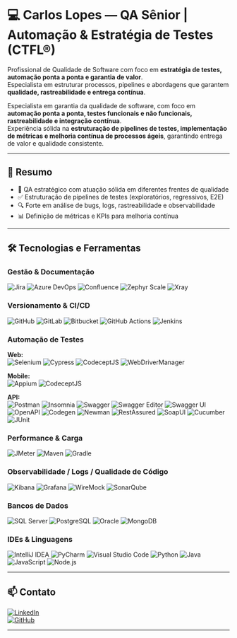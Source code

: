 # 💻 Carlos Lopes — QA Sênior | Automação & Estratégia de Testes (CTFL®)

Profissional de Qualidade de Software com foco em **estratégia de testes, automação ponta a ponta e garantia de valor**.  
Especialista em estruturar processos, pipelines e abordagens que garantem **qualidade, rastreabilidade e entrega contínua**.

Especialista em garantia da qualidade de software, com foco em **automação ponta a ponta, testes funcionais e não funcionais, rastreabilidade e integração contínua**.  
Experiência sólida na **estruturação de pipelines de testes, implementação de métricas e melhoria contínua de processos ágeis**, garantindo entrega de valor e qualidade consistente.

---

## 💼 Resumo

- 🎯 QA estratégico com atuação sólida em diferentes frentes de qualidade  
- ✅ Estruturação de pipelines de testes (exploratórios, regressivos, E2E)  
- 🔍 Forte em análise de bugs, logs, rastreabilidade e observabilidade  
- 📊 Definição de métricas e KPIs para melhoria contínua  

---

## 🛠 Tecnologias e Ferramentas

### Gestão & Documentação
![Jira](https://img.shields.io/badge/Jira-0052CC?style=for-the-badge&logo=jira&logoColor=white)
![Azure DevOps](https://img.shields.io/badge/Azure%20DevOps-0078D7?style=for-the-badge&logo=azuredevops&logoColor=white)
![Confluence](https://img.shields.io/badge/Confluence-172B4D?style=for-the-badge&logo=confluence&logoColor=white)
![Zephyr Scale](https://img.shields.io/badge/Zephyr%20Scale-205081?style=for-the-badge&logo=atlassian&logoColor=white)
![Xray](https://img.shields.io/badge/Xray-03A9F4?style=for-the-badge&logo=xray&logoColor=white)

### Versionamento & CI/CD
![GitHub](https://img.shields.io/badge/GitHub-181717?style=for-the-badge&logo=github&logoColor=white)
![GitLab](https://img.shields.io/badge/GitLab-FC6D26?style=for-the-badge&logo=gitlab&logoColor=white)
![Bitbucket](https://img.shields.io/badge/Bitbucket-0052CC?style=for-the-badge&logo=bitbucket&logoColor=white)
![GitHub Actions](https://img.shields.io/badge/GitHub%20Actions-2088FF?style=for-the-badge&logo=githubactions&logoColor=white)
![Jenkins](https://img.shields.io/badge/Jenkins-D24939?style=for-the-badge&logo=jenkins&logoColor=white)

### Automação de Testes

**Web:**  
![Selenium](https://img.shields.io/badge/Selenium-43B02A?style=for-the-badge&logo=selenium&logoColor=white)
![Cypress](https://img.shields.io/badge/Cypress-17202C?style=for-the-badge&logo=cypress&logoColor=white)
![CodeceptJS](https://img.shields.io/badge/CodeceptJS-007ACC?style=for-the-badge&logo=codeceptjs&logoColor=white)
![WebDriverManager](https://img.shields.io/badge/WebDriverManager-00AEEF?style=for-the-badge&logo=webdriver&logoColor=white)

**Mobile:**  
![Appium](https://img.shields.io/badge/Appium-77B900?style=for-the-badge&logo=appium&logoColor=white)
![CodeceptJS](https://img.shields.io/badge/CodeceptJS-007ACC?style=for-the-badge&logo=codeceptjs&logoColor=white)

**API:**  
![Postman](https://img.shields.io/badge/Postman-FF6C37?style=for-the-badge&logo=postman&logoColor=white)
![Insomnia](https://img.shields.io/badge/Insomnia-5849BE?style=for-the-badge&logo=insomnia&logoColor=white)
![Swagger](https://img.shields.io/badge/Swagger-85EA2D?style=for-the-badge&logo=swagger&logoColor=black)
![Swagger Editor](https://img.shields.io/badge/Swagger%20Editor-85EA2D?style=for-the-badge&logo=swagger&logoColor=white)
![Swagger UI](https://img.shields.io/badge/Swagger%20UI-85EA2D?style=for-the-badge&logo=swagger&logoColor=white)
![OpenAPI](https://img.shields.io/badge/OpenAPI-000000?style=for-the-badge&logo=openapiinitiative&logoColor=white)
![Codegen](https://img.shields.io/badge/Swagger%20Codegen-4B4B4B?style=for-the-badge&logo=swagger&logoColor=white)
![Newman](https://img.shields.io/badge/Newman-FF6C37?style=for-the-badge&logo=postman&logoColor=white)
![RestAssured](https://img.shields.io/badge/RestAssured-009688?style=for-the-badge&logo=java&logoColor=white)
![SoapUI](https://img.shields.io/badge/SoapUI-009639?style=for-the-badge&logo=soapui&logoColor=white)
![Cucumber](https://img.shields.io/badge/Cucumber-4BAF50?style=for-the-badge&logo=cucumber&logoColor=white)
![JUnit](https://img.shields.io/badge/JUnit-25A162?style=for-the-badge&logo=junit5&logoColor=white)

### Performance & Carga
![JMeter](https://img.shields.io/badge/JMeter-D22128?style=for-the-badge&logo=apachejmeter&logoColor=white)
![Maven](https://img.shields.io/badge/Maven-C71A36?style=for-the-badge&logo=apachemaven&logoColor=white)
![Gradle](https://img.shields.io/badge/Gradle-02303A?style=for-the-badge&logo=gradle&logoColor=white)

### Observabilidade / Logs / Qualidade de Código
![Kibana](https://img.shields.io/badge/Kibana-005571?style=for-the-badge&logo=kibana&logoColor=white)
![Grafana](https://img.shields.io/badge/Grafana-F46800?style=for-the-badge&logo=grafana&logoColor=white)
![WireMock](https://img.shields.io/badge/WireMock-FF6C37?style=for-the-badge&logo=wiremock&logoColor=white)
![SonarQube](https://img.shields.io/badge/SonarQube-4E9BCD?style=for-the-badge&logo=sonarqube&logoColor=white)

### Bancos de Dados
![SQL Server](https://img.shields.io/badge/SQL%20Server-CC2927?style=for-the-badge&logo=microsoftsqlserver&logoColor=white)
![PostgreSQL](https://img.shields.io/badge/PostgreSQL-336791?style=for-the-badge&logo=postgresql&logoColor=white)
![Oracle](https://img.shields.io/badge/Oracle-F80000?style=for-the-badge&logo=oracle&logoColor=white)
![MongoDB](https://img.shields.io/badge/MongoDB-47A248?style=for-the-badge&logo=mongodb&logoColor=white)

### IDEs & Linguagens
![IntelliJ IDEA](https://img.shields.io/badge/IntelliJ%20IDEA-000000?style=for-the-badge&logo=intellijidea&logoColor=white)
![PyCharm](https://img.shields.io/badge/PyCharm-000000?style=for-the-badge&logo=pycharm&logoColor=white)
![Visual Studio Code](https://img.shields.io/badge/VS%20Code-007ACC?style=for-the-badge&logo=visualstudiocode&logoColor=white)
![Python](https://img.shields.io/badge/Python-3776AB?style=for-the-badge&logo=python&logoColor=white)
![Java](https://img.shields.io/badge/Java-007396?style=for-the-badge&logo=java&logoColor=white)
![JavaScript](https://img.shields.io/badge/JavaScript-F7DF1E?style=for-the-badge&logo=javascript&logoColor=black)
![Node.js](https://img.shields.io/badge/Node.js-339933?style=for-the-badge&logo=node.js&logoColor=white)

---

## 📫 Contato
[![LinkedIn](https://img.shields.io/badge/LinkedIn-Connect-blue?logo=linkedin)](https://www.linkedin.com/in/andré-qa-automation)  
[![GitHub](https://img.shields.io/badge/GitHub-Profile-black?logo=github)](https://github.com/LOPES81)

---
